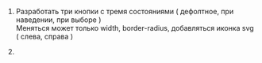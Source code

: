 1) Разработать три кнопки с тремя состояниями ( дефолтное, при наведении, при выборе ) \
Меняться может только width, border-radius, добавляться иконка svg ( слева, справа )

2) 
